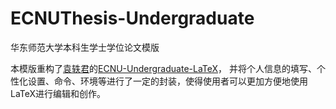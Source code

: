 # ECNUThesis-Undergraduate

华东师范大学本科生学士学位论文模版

本模版重构了[袁轶君](https://github.com/YijunYuan)的[ECNU-Undergraduate-LaTeX](https://github.com/YijunYuan/ECNU-Undergraduate-LaTeX)，
并将个人信息的填写、个性化设置、命令、环境等进行了一定的封装，使得使用者可以更加方便地使用LaTeX进行编辑和创作。

